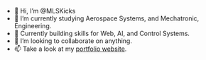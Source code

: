 - 👋 Hi, I’m @MLSKicks
- 👀 I’m currently studying Aerospace Systems, and Mechatronic, Engineering.
- 🌱 Currently building skills for Web, AI, and Control Systems.
- 💞️ I’m looking to collaborate on anything.
- 📫 Take a look at my [portfolio website](https://www.mlsimmonds.com).

<!---
MLSKicks/MLSKicks is a ✨ special ✨ repository because its `README.md` (this file) appears on your GitHub profile.
You can click the Preview link to take a look at your changes.
--->
